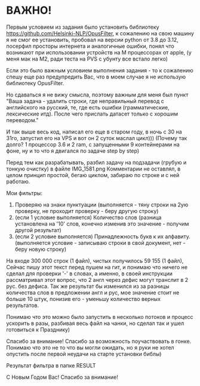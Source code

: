 # ВАЖНО! 
Первым условием из задания было установить библиотеку https://github.com/Helsinki-NLP/OpusFilter, к сожалению на свою машину я не смог ее установить, пробовал на версии python от 3.8 до 3.12, посерфил просторы интернета и аналогичные ошибки, понял что возникают при использовании устройств на М процессорах от apple, (у меня мак на М2, ради теста на PVS с убунту все встало легко)

Если это было важным условием выполнения задания - то к сожалению спешу еще раз предупредить Вас, что в моем случае я не использую библиотеку OpusFilter.


Но сдаваться я не вижу смысла, поэтому важным для меня был пункт "Ваша задача - удалить строки, где неправильный перевод с английского на русский, те, где есть ошибки (грамматические, лексические итд). После чего прислать датасет только с хорошим переводом."

И так выше весь код, написал его еще в старом году, в ночь с 30 на 31го, запустил его на VPS и вот он 2 суток маслал цикл))) (Почему так долго? 1 процессор 3.6 и 2 ram, с запущенными 9 контейнерами на фоне, ну и то что я двигался по задаче step by step)

Перед тем как разрабатывать, разбил задачу на подзадачи (грубую и тонкую очистку) в файле IMG_1581.png
Комментарии не оставлял, в целом принцип простой, бегаю циклом, забираю по строке и с ней работаю. 

Мои фильтры:
1) Проверяю на знаки пунктуации (выполняется - тяну строки на 2ую проверку, не проходит проверку - беру другую строку) 
2) (если 1 условие выполняется) Количество слов (разница установлена на '10' слов, конечно изменив это значение - получим другой результат)
3) (если 2 условие выполняется) Принадлежность букв к их алфавиту. (выполняется условие - записываю строки в свой документ, нет - беру новую строку)

На входе 300 000 строк (1 файл), чистых получилось 59 155 (1 файл), Сейчас пишу этот текст перед пушем на гит, и понимаю что ничего не сделал для проверки '-' в словах, а именно, в своей инструкции рассматривал этот вопрос, что 2 англ через дефис могут транслит в 2 рус. без дефиса. Так же результат бы изменился из за разницы количества слов в предложении англ и рус, мое значение стоит не больше 10 штук, понизив его - уменьшу количество верных результатов.

Понимаю что это можно было запустить в несколько потоков и процесс ускорить в разы, разбивая весь файл на чанки, но сделал так и ушел готовиться к Празднику)

Спасибо за внимание! Спасибо за возможность поучаствовать в гонке. Понимаю что это не то что вы могли ожидать, но я руки не хотел опустить после первой неудачи на старте установки библы)

Результат фильтра в папке RESULT

С Новым Годом Вас! Спасибо за внимание!